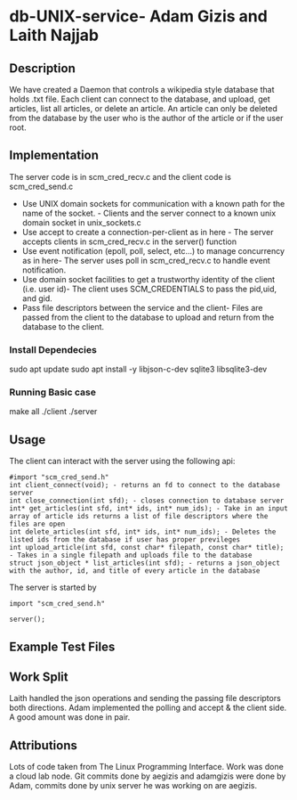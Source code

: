 # db-UNIX-service- Adam Gizis and Laith Najjab

## Description
We have created a Daemon that controls a wikipedia style database that holds .txt file. Each client can connect to the database, and upload, get articles, list all articles, or delete an article. An article can only be deleted from the database by the user who is the author of the article or if the user root.

## Implementation
The server code is in scm_cred_recv.c and the client code is scm_cred_send.c

- Use UNIX domain sockets for communication with a known path for the name of the socket. - Clients and the server connect to a known unix domain socket in unix_sockets.c
- Use accept to create a connection-per-client as in here - The server accepts clients in scm_cred_recv.c in the server() function
- Use event notification (epoll, poll, select, etc...) to manage concurrency as in here- The server uses poll in scm_cred_recv.c to handle event notification.
- Use domain socket facilities to get a trustworthy identity of the client (i.e. user id)- The client uses SCM_CREDENTIALS to pass the pid,uid, and gid. 
- Pass file descriptors between the service and the client- Files are passed from the client to the database to upload and return from the database to the client.


### Install Dependecies
sudo apt update
sudo apt install -y libjson-c-dev sqlite3 libsqlite3-dev

### Running Basic case
make all
./client
./server

## Usage
The client can interact with the server using the following api:

```
#import "scm_cred_send.h"
int client_connect(void); - returns an fd to connect to the database server
int close_connection(int sfd); - closes connection to database server
int* get_articles(int sfd, int* ids, int* num_ids); - Take in an input array of article ids returns a list of file descriptors where the files are open
int delete_articles(int sfd, int* ids, int* num_ids); - Deletes the listed ids from the database if user has proper previleges
int upload_article(int sfd, const char* filepath, const char* title); - Takes in a single filepath and uploads file to the database
struct json_object * list_articles(int sfd); - returns a json_object with the author, id, and title of every article in the database
```

The server is started by 
```
import "scm_cred_send.h"

server();
```

## Example Test Files



## Work Split
Laith handled the json operations and sending the passing file descriptors both directions. Adam implemented the polling and accept & the client side. A good amount was done in pair.

## Attributions 

Lots of code taken from The Linux Programming Interface. Work was done a cloud lab node. Git commits done by aegizis and adamgizis were done by Adam, commits done by unix server he was working on are aegizis.
